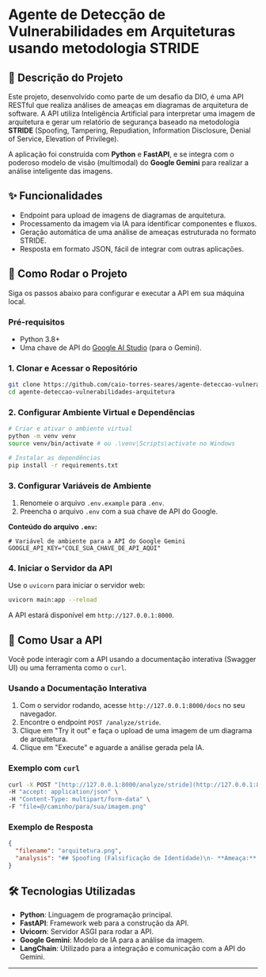# Agente de Detecção de Vulnerabilidades em Arquiteturas usando metodologia STRIDE

## 📝 Descrição do Projeto

Este projeto, desenvolvido como parte de um desafio da DIO, é uma API RESTful que realiza análises de ameaças em diagramas de arquitetura de software. A API utiliza Inteligência Artificial para interpretar uma imagem de arquitetura e gerar um relatório de segurança baseado na metodologia **STRIDE** (Spoofing, Tampering, Repudiation, Information Disclosure, Denial of Service, Elevation of Privilege).

A aplicação foi construída com **Python** e **FastAPI**, e se integra com o poderoso modelo de visão (multimodal) do **Google Gemini** para realizar a análise inteligente das imagens.

## ✨ Funcionalidades

-   Endpoint para upload de imagens de diagramas de arquitetura.
-   Processamento da imagem via IA para identificar componentes e fluxos.
-   Geração automática de uma análise de ameaças estruturada no formato STRIDE.
-   Resposta em formato JSON, fácil de integrar com outras aplicações.

## 🚀 Como Rodar o Projeto

Siga os passos abaixo para configurar e executar a API em sua máquina local.

### Pré-requisitos

-   Python 3.8+
-   Uma chave de API do [Google AI Studio](https://aistudio.google.com/) (para o Gemini).

### 1. Clonar e Acessar o Repositório

```bash
git clone https://github.com/caio-torres-seares/agente-deteccao-vulnerabilidades-arquitetura.git
cd agente-deteccao-vulnerabilidades-arquitetura
```

### 2. Configurar Ambiente Virtual e Dependências

```bash
# Criar e ativar o ambiente virtual
python -m venv venv
source venv/bin/activate # ou .\venv\Scripts\activate no Windows

# Instalar as dependências
pip install -r requirements.txt
```

### 3. Configurar Variáveis de Ambiente

1.  Renomeie o arquivo `.env.example` para `.env`.
2.  Preencha o arquivo `.env` com a sua chave de API do Google.

**Conteúdo do arquivo `.env`:**
```env
# Variável de ambiente para a API do Google Gemini
GOOGLE_API_KEY="COLE_SUA_CHAVE_DE_API_AQUI"
```

### 4. Iniciar o Servidor da API

Use o `uvicorn` para iniciar o servidor web:

```bash
uvicorn main:app --reload
```

A API estará disponível em `http://127.0.0.1:8000`.

## 🤖 Como Usar a API

Você pode interagir com a API usando a documentação interativa (Swagger UI) ou uma ferramenta como o `curl`.

### Usando a Documentação Interativa

1.  Com o servidor rodando, acesse `http://127.0.0.1:8000/docs` no seu navegador.
2.  Encontre o endpoint `POST /analyze/stride`.
3.  Clique em "Try it out" e faça o upload de uma imagem de um diagrama de arquitetura.
4.  Clique em "Execute" e aguarde a análise gerada pela IA.

### Exemplo com `curl`

```bash
curl -X POST "[http://127.0.0.1:8000/analyze/stride](http://127.0.0.1:8000/analyze/stride)" \
-H "accept: application/json" \
-H "Content-Type: multipart/form-data" \
-F "file=@/caminho/para/sua/imagem.png"
```

### Exemplo de Resposta

```json
{
  "filename": "arquitetura.png",
  "analysis": "## Spoofing (Falsificação de Identidade)\n- **Ameaça:** ...\n- **Mitigação:** ...\n\n## Tampering (Adulteração)\n- **Ameaça:** ...\n- **Mitigação:** ...\n..."
}
```

## 🛠️ Tecnologias Utilizadas

-   **Python**: Linguagem de programação principal.
-   **FastAPI**: Framework web para a construção da API.
-   **Uvicorn**: Servidor ASGI para rodar a API.
-   **Google Gemini**: Modelo de IA para a análise da imagem.
-   **LangChain**: Utilizado para a integração e comunicação com a API do Gemini.

---